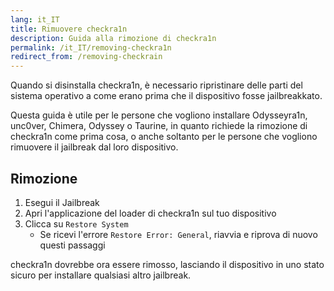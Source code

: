 ```yaml
---
lang: it_IT
title: Rimuovere checkra1n
description: Guida alla rimozione di checkra1n
permalink: /it_IT/removing-checkra1n
redirect_from: /removing-checkrain
---
```


Quando si disinstalla checkra1n, è necessario ripristinare delle parti del sistema operativo a come erano prima che il dispositivo fosse jailbreakkato.

Questa guida è utile per le persone che vogliono installare Odysseyra1n, unc0ver, Chimera, Odyssey o Taurine, in quanto richiede la rimozione di checkra1n come prima cosa, o anche soltanto per le persone che vogliono rimuovere il jailbreak dal loro dispositivo.

## Rimozione

1. Esegui il Jailbreak
1. Apri l'applicazione del loader di checkra1n sul tuo dispositivo
1. Clicca su `Restore System`
    - Se ricevi l'errore `Restore Error: General`, riavvia e riprova di nuovo questi passaggi

checkra1n dovrebbe ora essere rimosso, lasciando il dispositivo in uno stato sicuro per installare qualsiasi altro jailbreak.
